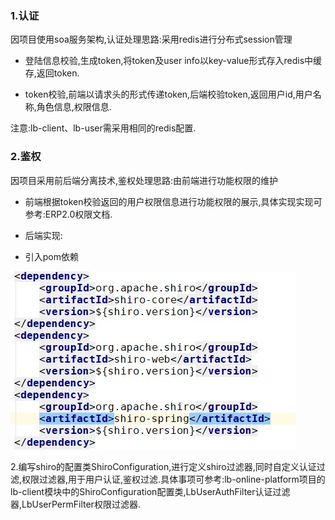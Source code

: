### 1.认证

因项目使用soa服务架构,认证处理思路:采用redis进行分布式session管理

* 登陆信息校验,生成token,将token及user info以key-value形式存入redis中缓存,返回token.

* token校验,前端以请求头的形式传递token,后端校验token,返回用户id,用户名称,角色信息,权限信息.

注意:lb-client、lb-user需采用相同的redis配置.

### 2.鉴权

因项目采用前后端分离技术,鉴权处理思路:由前端进行功能权限的维护

* 前端根据token校验返回的用户权限信息进行功能权限的展示,具体实现实现可参考:ERP2.0权限文档.

* 后端实现:

* 引入pom依赖 

![](/assets/shiro-pom.png)

2.编写shiro的配置类ShiroConfiguration,进行定义shiro过滤器,同时自定义认证过滤,权限过滤器,用于用户认证,鉴权过滤.具体事项可参考:lb-online-platform项目的lb-client模块中的ShiroConfiguration配置类,LbUserAuthFilter认证过滤器,LbUserPermFilter权限过滤器.

